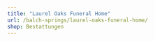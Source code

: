 ```yaml
---
title: "Laurel Oaks Funeral Home"
url: /balch-springs/laurel-oaks-funeral-home/
shop: Bestattungen
---
```

